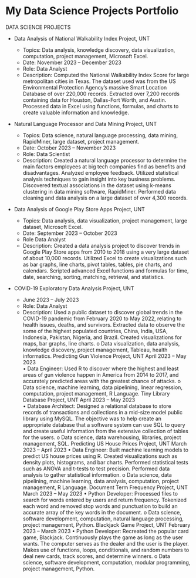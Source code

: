 # My Data Science Projects Portfolio

DATA SCIENCE PROJECTS
 
* Data Analysis of National Walkability Index Project, UNT
  * Topics: Data analysis, knowledge discovery, data visualization, computation, project management, Microsoft Excel.
  * Date: November 2023 – December 2023  
  * Role: Data Analyst
  * Description: Computed the National Walkability Index Score for large metropolitan cities in Texas. The dataset used was from the US Environmental Protection Agency’s massive Smart Location Database of over 220,000 records. Extracted over 7,200 records containing data for Houston, Dallas-Fort Worth, and Austin. Processed data in Excel using functions, formulas, and charts to create valuable information and knowledge.
  
* Natural Language Processor and Data Mining Project, UNT
   * Topics: Data science, natural language processing, data mining, RapidMiner, large dataset, project management.
   * Date: October 2023 – November 2023
   * Role: Data Scientist
   * Description: Created a natural language processor to determine the main factors employees at big tech companies find as benefits and disadvantages. Analyzed employee feedback. Utilized statistical analysis techniques to gain insight into key business problems. Discovered textual associations in the dataset using k-means clustering in data mining software, RapidMiner. Performed data cleaning and data analysis on a large dataset of over 4,300 records.
 
* Data Analysis of Google Play Store Apps Project, UNT
  * Topics: Data analysis, data visualization, project management, large dataset, Microsoft Excel. 
  * Date: September 2023 – October 2023
  * Role Data Analyst
  * Description: Created a data analysis project to discover trends in Google Play Store apps from 2010 to 2018 using a very large dataset of about 10,000 records. Utilized Excel to create visualizations such as bar graphs, line charts, pivot tables, tables, pie charts, and calendars. Scripted advanced Excel functions and formulas for time, date, searching, sorting, matching, retrieval, and statistics.
* COVID-19 Exploratory Data Analysis Project, UNT
  * June 2023 – July 2023
  * Role: Data Analyst
  * Description: Used a public dataset to discover global trends in the COVID-19 pandemic from February 2020 to May 2022, relating to health issues, deaths, and survivors. Extracted data to observe the some of the highest populated countries, China, India, USA, Indonesia, Pakistan, Nigeria, and Brazil. Created visualizations for maps, bar graphs, line charts. 
o	Data visualization, data analysis, knowledge discovery, project management, Tableau, health informatics. 
Predicting Gun Violence Project, UNT
April 2023 – May 2023  
•	Data Engineer: Used R to discover where the highest and least areas of gun violence happen in America from 2014 to 2017, and accurately predicted areas with the greatest chance of attacks.
o	Data science, machine learning, data pipelining, linear regression, computation, project management, R Language. 
Tiny Library Database Project, UNT
April 2023 – May 2023  
•	Database Architect: Designed a relational database to store records of transactions and collections in a mid-size model public library using MySQL. The objective was to help create an appropriate database that a software system can use SQL to query and create useful information from the extensive collection of tables for the users.
o	Data science, data warehousing, libraries, project management, SQL. 
Predicting US House Prices Project, UNT
March 2023 – April 2023 
•	Data Engineer: Built machine learning models to predict US house prices using R. Created visualizations such as density plots, histograms, and bar charts. Performed statistical tests such as ANOVA and t-tests to test precision. Performed data analysis to gather statistical information.
o	Data science, data pipelining, machine learning, data analysis, computation, project management, R Language. 
Document Term Frequency Project, UNT
March 2023 – May 2023 
•	Python Developer: Processed files to search for words entered by users and return frequency. Tokenized each word and removed stop words and punctuation to build an accurate array of the key words in the document. 
o	Data science, software development, computation, natural language processing, project management, Python. 
Blackjack Game Project, UNT
February 2023 – March 2023 
•	Python Developer: Recreated the popular card game, Blackjack. Continuously plays the game as long as the user wants. The computer serves as the dealer and the user is the player. Makes use of functions, loops, conditionals, and random numbers to deal new cards, track scores, and determine winners.
o	Data science, software development, computation, modular programming, project management, Python. 
